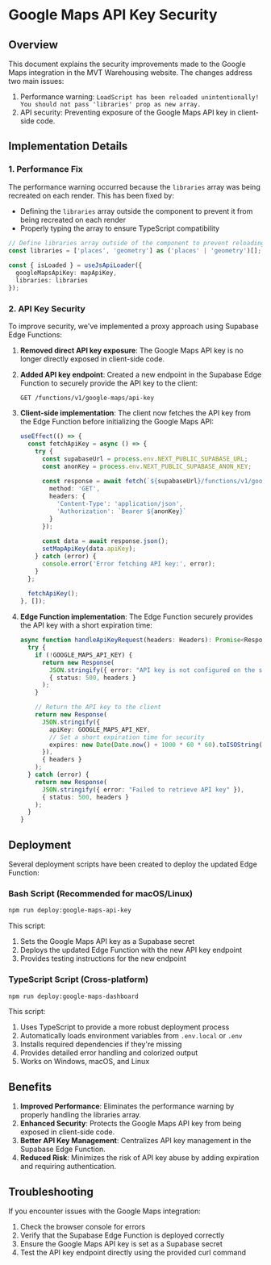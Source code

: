 # Google Maps API Key Security

## Overview

This document explains the security improvements made to the Google Maps integration in the MVT Warehousing website. The changes address two main issues:

1. Performance warning: `LoadScript has been reloaded unintentionally! You should not pass 'libraries' prop as new array.`
2. API security: Preventing exposure of the Google Maps API key in client-side code.

## Implementation Details

### 1. Performance Fix

The performance warning occurred because the `libraries` array was being recreated on each render. This has been fixed by:

- Defining the `libraries` array outside the component to prevent it from being recreated on each render
- Properly typing the array to ensure TypeScript compatibility

```typescript
// Define libraries array outside of the component to prevent reloading
const libraries = ['places', 'geometry'] as ('places' | 'geometry')[];
  
const { isLoaded } = useJsApiLoader({
  googleMapsApiKey: mapApiKey,
  libraries: libraries
});
```

### 2. API Key Security

To improve security, we've implemented a proxy approach using Supabase Edge Functions:

1. **Removed direct API key exposure**: The Google Maps API key is no longer directly exposed in client-side code.

2. **Added API key endpoint**: Created a new endpoint in the Supabase Edge Function to securely provide the API key to the client:
   ```
   GET /functions/v1/google-maps/api-key
   ```

3. **Client-side implementation**: The client now fetches the API key from the Edge Function before initializing the Google Maps API:
   ```typescript
   useEffect(() => {
     const fetchApiKey = async () => {
       try {
         const supabaseUrl = process.env.NEXT_PUBLIC_SUPABASE_URL;
         const anonKey = process.env.NEXT_PUBLIC_SUPABASE_ANON_KEY;
         
         const response = await fetch(`${supabaseUrl}/functions/v1/google-maps/api-key`, {
           method: 'GET',
           headers: {
             'Content-Type': 'application/json',
             'Authorization': `Bearer ${anonKey}`
           }
         });
         
         const data = await response.json();
         setMapApiKey(data.apiKey);
       } catch (error) {
         console.error('Error fetching API key:', error);
       }
     };
     
     fetchApiKey();
   }, []);
   ```

4. **Edge Function implementation**: The Edge Function securely provides the API key with a short expiration time:
   ```typescript
   async function handleApiKeyRequest(headers: Headers): Promise<Response> {
     try {
       if (!GOOGLE_MAPS_API_KEY) {
         return new Response(
           JSON.stringify({ error: "API key is not configured on the server" }),
           { status: 500, headers }
         );
       }

       // Return the API key to the client
       return new Response(
         JSON.stringify({ 
           apiKey: GOOGLE_MAPS_API_KEY,
           // Set a short expiration time for security
           expires: new Date(Date.now() + 1000 * 60 * 60).toISOString() // 1 hour expiration
         }),
         { headers }
       );
     } catch (error) {
       return new Response(
         JSON.stringify({ error: "Failed to retrieve API key" }),
         { status: 500, headers }
       );
     }
   }
   ```

## Deployment

Several deployment scripts have been created to deploy the updated Edge Function:

### Bash Script (Recommended for macOS/Linux)

```bash
npm run deploy:google-maps-api-key
```

This script:
1. Sets the Google Maps API key as a Supabase secret
2. Deploys the updated Edge Function with the new API key endpoint
3. Provides testing instructions for the new endpoint

### TypeScript Script (Cross-platform)

```bash
npm run deploy:google-maps-dashboard
```

This script:
1. Uses TypeScript to provide a more robust deployment process
2. Automatically loads environment variables from `.env.local` or `.env`
3. Installs required dependencies if they're missing
4. Provides detailed error handling and colorized output
5. Works on Windows, macOS, and Linux

## Benefits

1. **Improved Performance**: Eliminates the performance warning by properly handling the libraries array.
2. **Enhanced Security**: Protects the Google Maps API key from being exposed in client-side code.
3. **Better API Key Management**: Centralizes API key management in the Supabase Edge Function.
4. **Reduced Risk**: Minimizes the risk of API key abuse by adding expiration and requiring authentication.

## Troubleshooting

If you encounter issues with the Google Maps integration:

1. Check the browser console for errors
2. Verify that the Supabase Edge Function is deployed correctly
3. Ensure the Google Maps API key is set as a Supabase secret
4. Test the API key endpoint directly using the provided curl command
